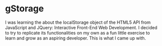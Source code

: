 # gStorage
I was learning the about the localStorage object of the HTML5 API from JavaScript and JQuery: Interactive Front-End Web Development. I decided to try to replicate its functionalities on my own as a fun little exercise to learn and grow as an aspiring developer. This is what I came up with.  
